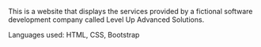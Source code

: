 This is a website that displays the services provided by a fictional software development company called Level Up Advanced Solutions.

Languages used: HTML, CSS, Bootstrap
